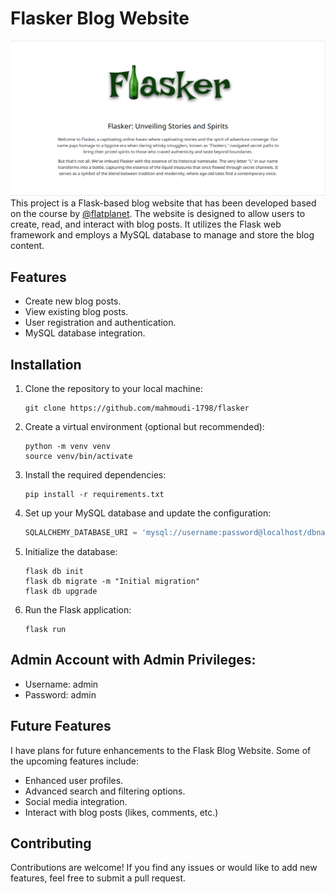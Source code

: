 # Flasker Blog Website
![alt text](https://github.com/mahmoudi-1798/flasker/blob/master/static/images/Screenshot.png?raw=true)
This project is a Flask-based blog website that has been developed based on the course by [@flatplanet](https://github.com/flatplanet). The website is designed to allow users to create, read, and interact with blog posts. It utilizes the Flask web framework and employs a MySQL database to manage and store the blog content.

## Features

- Create new blog posts.
- View existing blog posts.
- User registration and authentication.
- MySQL database integration.

## Installation

1. Clone the repository to your local machine:

   ```
   git clone https://github.com/mahmoudi-1798/flasker
   ```

2. Create a virtual environment (optional but recommended):

   ```
   python -m venv venv
   source venv/bin/activate   
   ```

3. Install the required dependencies:

   ```
   pip install -r requirements.txt
   ```

4. Set up your MySQL database and update the configuration:

   ```python
   SQLALCHEMY_DATABASE_URI = 'mysql://username:password@localhost/dbname'
   ```

5. Initialize the database:

   ```
   flask db init
   flask db migrate -m "Initial migration"
   flask db upgrade
   ```

6. Run the Flask application:

   ```
   flask run
   ```
## Admin Account with Admin Privileges:
   - Username: admin
   - Password: admin

## Future Features
I have plans for future enhancements to the Flask Blog Website. Some of the upcoming features include:
- Enhanced user profiles.
- Advanced search and filtering options.
- Social media integration.
- Interact with blog posts (likes, comments, etc.)

## Contributing

Contributions are welcome! If you find any issues or would like to add new features, feel free to submit a pull request.

